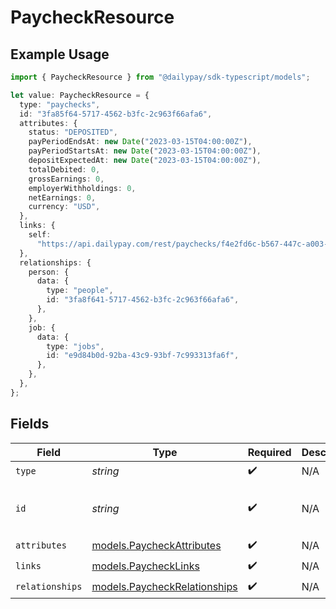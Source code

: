 # PaycheckResource

## Example Usage

```typescript
import { PaycheckResource } from "@dailypay/sdk-typescript/models";

let value: PaycheckResource = {
  type: "paychecks",
  id: "3fa85f64-5717-4562-b3fc-2c963f66afa6",
  attributes: {
    status: "DEPOSITED",
    payPeriodEndsAt: new Date("2023-03-15T04:00:00Z"),
    payPeriodStartsAt: new Date("2023-03-15T04:00:00Z"),
    depositExpectedAt: new Date("2023-03-15T04:00:00Z"),
    totalDebited: 0,
    grossEarnings: 0,
    employerWithholdings: 0,
    netEarnings: 0,
    currency: "USD",
  },
  links: {
    self:
      "https://api.dailypay.com/rest/paychecks/f4e2fd6c-b567-447c-a003-b7315b8d22d2",
  },
  relationships: {
    person: {
      data: {
        type: "people",
        id: "3fa8f641-5717-4562-b3fc-2c963f66afa6",
      },
    },
    job: {
      data: {
        type: "jobs",
        id: "e9d84b0d-92ba-43c9-93bf-7c993313fa6f",
      },
    },
  },
};
```

## Fields

| Field                                                              | Type                                                               | Required                                                           | Description                                                        | Example                                                            |
| ------------------------------------------------------------------ | ------------------------------------------------------------------ | ------------------------------------------------------------------ | ------------------------------------------------------------------ | ------------------------------------------------------------------ |
| `type`                                                             | *string*                                                           | :heavy_check_mark:                                                 | N/A                                                                |                                                                    |
| `id`                                                               | *string*                                                           | :heavy_check_mark:                                                 | N/A                                                                | 3fa85f64-5717-4562-b3fc-2c963f66afa6                               |
| `attributes`                                                       | [models.PaycheckAttributes](../models/paycheckattributes.md)       | :heavy_check_mark:                                                 | N/A                                                                |                                                                    |
| `links`                                                            | [models.PaycheckLinks](../models/paychecklinks.md)                 | :heavy_check_mark:                                                 | N/A                                                                |                                                                    |
| `relationships`                                                    | [models.PaycheckRelationships](../models/paycheckrelationships.md) | :heavy_check_mark:                                                 | N/A                                                                |                                                                    |